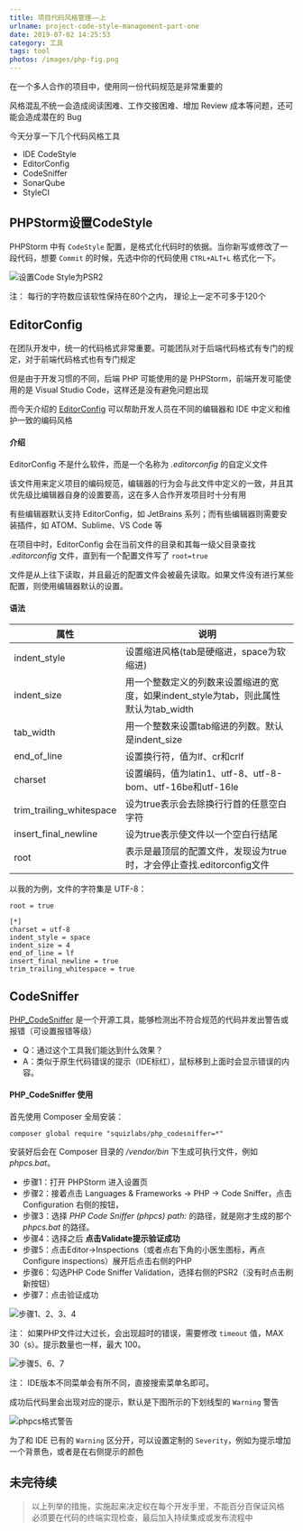 ```yaml
---
title: 项目代码风格管理——上
urlname: project-code-style-management-part-one
date: 2019-07-02 14:25:53
category: 工具
tags: tool
photos: /images/php-fig.png
---
```


在一个多人合作的项目中，使用同一份代码规范是非常重要的

风格混乱不统一会造成阅读困难、工作交接困难、增加 Review 成本等问题，还可能会造成潜在的 Bug

今天分享一下几个代码风格工具

- IDE CodeStyle
- EditorConfig
- CodeSniffer
- SonarQube
- StyleCI

<!-- more -->

## PHPStorm设置CodeStyle

PHPStorm 中有 `CodeStyle` 配置，是格式化代码时的依据。当你新写或修改了一段代码，想要 `Commit` 的时候，先选中你的代码使用 `CTRL+ALT+L` 格式化一下。

![设置Code Style为PSR2](/images/phpstorm-psr2.png)

注： 每行的字符数应该软性保持在80个之内， 理论上一定不可多于120个

## EditorConfig

在团队开发中，统一的代码格式非常重要。可能团队对于后端代码格式有专门的规定，对于前端代码格式也有专门规定

但是由于开发习惯的不同，后端 PHP 可能使用的是 PHPStorm，前端开发可能使用的是 Visual Studio Code，这样还是没有避免问题出现

而今天介绍的 [EditorConfig](http://editorconfig.org/) 可以帮助开发人员在不同的编辑器和 IDE 中定义和维护一致的编码风格

#### 介绍

EditorConfig 不是什么软件，而是一个名称为 *.editorconfig* 的自定义文件

该文件用来定义项目的编码规范，编辑器的行为会与此文件中定义的一致，并且其优先级比编辑器自身的设置要高，这在多人合作开发项目时十分有用

有些编辑器默认支持 EditorConfig，如 JetBrains 系列；而有些编辑器则需要安装插件，如 ATOM、Sublime、VS Code 等

在项目中时，EditorConfig 会在当前文件的目录和其每一级父目录查找 *.editorconfig* 文件，直到有一个配置文件写了 `root=true`

文件是从上往下读取，并且最近的配置文件会被最先读取。如果文件没有进行某些配置，则使用编辑器默认的设置。

#### 语法

|属性|说明|
|-|-|
|indent_style|设置缩进风格(tab是硬缩进，space为软缩进)|
|indent_size|用一个整数定义的列数来设置缩进的宽度，如果indent_style为tab，则此属性默认为tab_width|
|tab_width|用一个整数来设置tab缩进的列数。默认是indent_size|
|end_of_line|设置换行符，值为lf、cr和crlf|
|charset|设置编码，值为latin1、utf-8、utf-8-bom、utf-16be和utf-16le|
|trim_trailing_whitespace|设为true表示会去除换行行首的任意空白字符|
|insert_final_newline|设为true表示使文件以一个空白行结尾|
|root|表示是最顶层的配置文件，发现设为true时，才会停止查找.editorconfig文件|

以我的为例，文件的字符集是 UTF-8：

```editorConfig .editorconfig
root = true

[*]
charset = utf-8
indent_style = space
indent_size = 4
end_of_line = lf
insert_final_newline = true
trim_trailing_whitespace = true
```

## CodeSniffer

[PHP_CodeSniffer](https://pear.php.net/package/PHP_CodeSniffer/) 是一个开源工具，能够检测出不符合规范的代码并发出警告或报错（可设置报错等级）

- Q：通过这个工具我们能达到什么效果？
- A：类似于原生代码错误的提示（IDE标红），鼠标移到上面时会显示错误的内容。

#### PHP_CodeSniffer 使用

首先使用 Composer 全局安装：

```composer
composer global require "squizlabs/php_codesniffer=*"
```

安装好后会在 Composer 目录的 */vendor/bin* 下生成可执行文件，例如 *phpcs.bat*。

- 步骤1：打开 PHPStorm 进入设置页
- 步骤2：接着点击 Languages & Frameworks -> PHP -> Code Sniffer，点击 Configuration 右侧的按钮，
- 步骤3：选择 *PHP Code Sniffer (phpcs) path:* 的路径，就是刚才生成的那个 *phpcs.bat* 的路径。
- 步骤4：选择之后 **点击Validate提示验证成功**
- 步骤5：点击Editor->Inspections（或者点右下角的小医生图标，再点 Configure inspections）展开后点击右侧的PHP
- 步骤6：勾选PHP Code Sniffer Validation，选择右侧的PSR2（没有时点击刷新按钮）
- 步骤7：点击验证成功

![步骤1、2、3、4](/images/phpcs1.png)

注： 如果PHP文件过大过长，会出现超时的错误，需要修改 `timeout` 值，MAX 30（s）。提示数量也一样，最大 100。

![步骤5、6、7](/images/phpcs2.png)

注： IDE版本不同菜单会有所不同，直接搜索菜单名即可。

成功后代码里会出现对应的提示，默认是下图所示的下划线型的 `Warning` 警告

![phpcs格式警告](/images/phpcs3.png)

为了和 IDE 已有的 `Warning` 区分开，可以设置定制的 `Severity`，例如为提示增加一个背景色，或者是在右侧提示的颜色

## 未完待续

> 以上列举的措施，实施起来决定权在每个开发手里，不能百分百保证风格
> 必须要在代码的终端实现检查，最后加入持续集成或发布流程中

